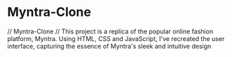 # Myntra-Clone
// Myntra-Clone // This project is a replica of the popular online fashion platform, Myntra. Using HTML, CSS and JavaScript, I've recreated the user interface, capturing the essence of Myntra's sleek and intuitive design
